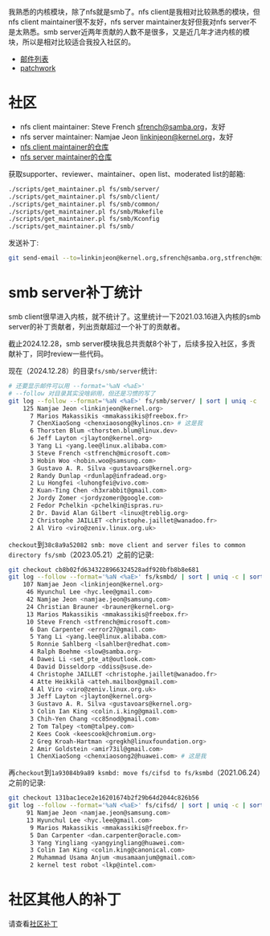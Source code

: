 我熟悉的内核模块，除了nfs就是smb了。nfs client是我相对比较熟悉的模块，但nfs client maintainer很不友好，nfs server maintainer友好但我对nfs server不是太熟悉。smb server近两年贡献的人数不是很多，又是近几年才进内核的模块，所以是相对比较适合我投入社区的。

- [邮件列表](https://lore.kernel.org/linux-cifs/)
- [patchwork](https://patchwork.kernel.org/project/cifs-client/list/)

# 社区

- nfs client maintainer: Steve French <sfrench@samba.org>，友好
- nfs server maintainer: Namjae Jeon <linkinjeon@kernel.org>，友好
- [nfs client maintainer的仓库](https://git.samba.org/sfrench/?p=sfrench/cifs-2.6.git;a=summary)
- [nfs server maintainer的仓库](https://github.com/namjaejeon/ksmbd)

获取supporter、reviewer、maintainer、open list、moderated list的邮箱:
```sh
./scripts/get_maintainer.pl fs/smb/server/
./scripts/get_maintainer.pl fs/smb/client/
./scripts/get_maintainer.pl fs/smb/common/
./scripts/get_maintainer.pl fs/smb/Makefile
./scripts/get_maintainer.pl fs/smb/Kconfig
./scripts/get_maintainer.pl fs/smb/
```

发送补丁:
```sh
git send-email --to=linkinjeon@kernel.org,sfrench@samba.org,stfrench@microsoft.com,pc@manguebit.com,sprasad@microsoft.com,dhowells@redhat.com,senozhatsky@chromium.org,tom@talpey.com,ronniesahlberg@gmail.com,bharathsm@microsoft.com --cc=chenxiaosong@kylinos.cn,chenxiaosong@chenxiaosong.com,linux-cifs@vger.kernel.org,linux-kernel@vger.kernel.org 00* # samba-technical@lists.samba.org要订阅才能发送成功
```

# smb server补丁统计

smb client很早进入内核，就不统计了。这里统计一下2021.03.16进入内核的smb server的补丁贡献者，列出贡献超过一个补丁的贡献者。

截止2024.12.28，smb server模块我总共贡献8个补丁，后续多投入社区，多贡献补丁，同时review一些代码。

现在（2024.12.28）的目录`fs/smb/server`统计:
```sh
# 还要显示邮件可以用 --format='%aN <%aE>'
# --follow 对目录其实没啥卵用，但还是习惯的写了
git log --follow --format='%aN <%aE>' fs/smb/server/ | sort | uniq -c | sort -nr
    125 Namjae Jeon <linkinjeon@kernel.org>
      7 Marios Makassikis <mmakassikis@freebox.fr>
      7 ChenXiaoSong <chenxiaosong@kylinos.cn> # 这是我
      6 Thorsten Blum <thorsten.blum@linux.dev>
      6 Jeff Layton <jlayton@kernel.org>
      3 Yang Li <yang.lee@linux.alibaba.com>
      3 Steve French <stfrench@microsoft.com>
      3 Hobin Woo <hobin.woo@samsung.com>
      3 Gustavo A. R. Silva <gustavoars@kernel.org>
      2 Randy Dunlap <rdunlap@infradead.org>
      2 Lu Hongfei <luhongfei@vivo.com>
      2 Kuan-Ting Chen <h3xrabbit@gmail.com>
      2 Jordy Zomer <jordyzomer@google.com>
      2 Fedor Pchelkin <pchelkin@ispras.ru>
      2 Dr. David Alan Gilbert <linux@treblig.org>
      2 Christophe JAILLET <christophe.jaillet@wanadoo.fr>
      2 Al Viro <viro@zeniv.linux.org.uk>
```

`checkout`到`38c8a9a52082 smb: move client and server files to common directory fs/smb`（2023.05.21）之前的记录:
```sh
git checkout cb8b02fd6343228966324528adf920bfb8b8e681
git log --follow --format='%aN <%aE>' fs/ksmbd/ | sort | uniq -c | sort -nr
    107 Namjae Jeon <linkinjeon@kernel.org>
     46 Hyunchul Lee <hyc.lee@gmail.com>
     42 Namjae Jeon <namjae.jeon@samsung.com>
     24 Christian Brauner <brauner@kernel.org>
     13 Marios Makassikis <mmakassikis@freebox.fr>
     10 Steve French <stfrench@microsoft.com>
      6 Dan Carpenter <error27@gmail.com>
      5 Yang Li <yang.lee@linux.alibaba.com>
      5 Ronnie Sahlberg <lsahlber@redhat.com>
      4 Ralph Boehme <slow@samba.org>
      4 Dawei Li <set_pte_at@outlook.com>
      4 David Disseldorp <ddiss@suse.de>
      4 Christophe JAILLET <christophe.jaillet@wanadoo.fr>
      4 Atte Heikkilä <atteh.mailbox@gmail.com>
      4 Al Viro <viro@zeniv.linux.org.uk>
      3 Jeff Layton <jlayton@kernel.org>
      3 Gustavo A. R. Silva <gustavoars@kernel.org>
      3 Colin Ian King <colin.i.king@gmail.com>
      3 Chih-Yen Chang <cc85nod@gmail.com>
      2 Tom Talpey <tom@talpey.com>
      2 Kees Cook <keescook@chromium.org>
      2 Greg Kroah-Hartman <gregkh@linuxfoundation.org>
      2 Amir Goldstein <amir73il@gmail.com>
      1 ChenXiaoSong <chenxiaosong2@huawei.com> # 这是我
```

再`checkout`到`1a93084b9a89 ksmbd: move fs/cifsd to fs/ksmbd`（2021.06.24）之前的记录:
```sh
git checkout 131bac1ece2e16201674b2f29b64d2044c826b56
git log --follow --format='%aN <%aE>' fs/cifsd/ | sort | uniq -c | sort -nr
     91 Namjae Jeon <namjae.jeon@samsung.com>
     13 Hyunchul Lee <hyc.lee@gmail.com>
      9 Marios Makassikis <mmakassikis@freebox.fr>
      5 Dan Carpenter <dan.carpenter@oracle.com>
      3 Yang Yingliang <yangyingliang@huawei.com>
      3 Colin Ian King <colin.king@canonical.com>
      2 Muhammad Usama Anjum <musamaanjum@gmail.com>
      2 kernel test robot <lkp@intel.com>
```

# 社区其他人的补丁

请查看[社区补丁](https://chenxiaosong.com/courses/smb/patches/others-patches.html)

